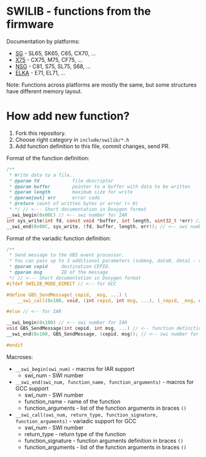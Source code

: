 # SWILIB - functions from the firmware
Documentation by platforms:
- [SG](https://siemens-mobile-hacks.github.io/sdk/swilib/SG/index.html) - SL65, SK65, C65, CX70, ...
- [X75](https://siemens-mobile-hacks.github.io/sdk/swilib/SG_X75/index.html) - CX75, M75, CF75, ...
- [NSG](https://siemens-mobile-hacks.github.io/sdk/swilib/NSG/index.html) - C81, S75, SL75, S68, ...
- [ELKA](https://siemens-mobile-hacks.github.io/sdk/swilib/NSG_ELKA/index.html) - E71, EL71, ...

Note: Functions across platforms are mostly the same, but some structures have different memory layout.

# How add new function?
1. Fork this repository.
2. Choose right category in `include/swilib/*.h`
3. Add function definition to this file, commit changes, send PR.

Format of the function definition:
```C
/**
 * Write data to a file.
 * @param fd			file descriptor
 * @param buffer		pointer to a buffer with data to be written
 * @param length		maximum size for write
 * @param[out] err		error code
 * @return count of written bytes or error (< 0)
 * */ // <--- Short documentation in Doxygen format
__swi_begin(0x00C) // <-- swi number for IAR
int sys_write(int fd, const void *buffer, int length, uint32_t *err) // <-- function definition
__swi_end(0x00C, sys_write, (fd, buffer, length, err)); // <-- swi number for GCC and others
```

Format of the variadic function definition:
```C
/**
 * Send message to the GBS event processor.
 * You can pass up to 3 additional parameters (submsg, data0, data1 - see #GBS_MSG).
 * @param cepid		destination CEPID.
 * @param msg		ID of the message
 */ // <--- Short documentation in Doxygen format
#ifdef SWILIB_MODE_DIRECT // <-- for GCC

#define GBS_SendMessage(_cepid, _msg, ...) \
	__swi_call(0x100, void, (int cepid, int msg, ...), (_cepid, _msg, ## __VA_ARGS__)); // <-- function definition

#else // <-- for IAR

__swi_begin(0x100) // <-- swi number for IAR
void GBS_SendMessage(int cepid, int msg, ...) // <-- function definition
__swi_end(0x100, GBS_SendMessage, (cepid, msg)); // <-- swi number for others (actually stub)

#endif

```

Macroses:
- `__swi_begin(swi_num)` - macros for IAR support
  - swi_num - SWI number
- `__swi_end(swi_num, function_name, function_arguments)` - macros for GCC support
  - swi_num - SWI number
  - function_name - name of the function
  - function_arguments - list of the function arguments in braces `()`
- `__swi_call(swi_num, return_type, function_signature, function_arguments)` - variadic support for GCC
  - swi_num - SWI number
  - return_type - return type of the function
  - function_signature - function arguments definition in braces `()`
  - function_arguments - list of the function arguments in braces `()`
  
